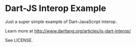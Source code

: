 # Dart-JS Interop Example

Just a super simple example of Dart-JavaScript interop.

Learn more at http://www.dartlang.org/articles/js-dart-interop/

See LICENSE.
